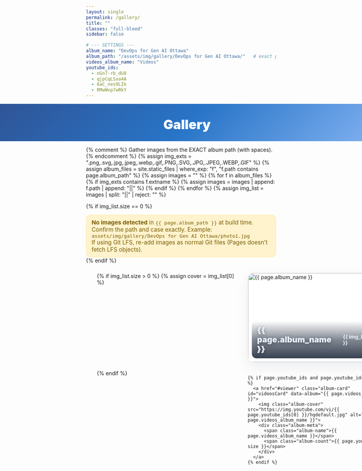 ```yaml
---
layout: single
permalink: /gallery/
title: ""
classes: "full-bleed"
sidebar: false

# --- SETTINGS ---
album_name: "DevOps for Gen AI Ottawa"
album_path: "/assets/img/gallery/DevOps for Gen AI Ottawa/"   # exact path, case-sensitive
videos_album_name: "Videos"
youtube_ids:
  - nGn7-rb_dU8
  - qjpCqLSxo4A
  - 6aC_nes9LIk
  - RMwWvp7wRkY
---
```


<style>
/* Full-bleed container reset */
.page.full-bleed .page__inner-wrap,
.page.full-bleed .page__content { max-width:none !important; padding:0 !important; }

/* Hide theme title to avoid duplicate H1 */
.page__title { display:none !important; }

/* ===== Blue header ===== */
.g-hero{
  width:100vw; margin-left:calc(50% - 50vw); margin-right:calc(50% - 50vw);
  background:linear-gradient(135deg,#2f5597 0%,#2874c7 50%,#7fb0f0 100%);
  color:#fff; text-align:center; padding:34px 16px 24px;
}
.g-hero h1{ margin:0; font-weight:900; font-size:clamp(24px,3.6vw,40px); }

/* ===== Albums grid ===== */
.albums-stage{ display:flex; justify-content:center; padding:24px clamp(12px,3vw,36px) 40px; }
.albums-grid{
  width:100%; max-width:1280px; margin:0 auto;
  display:grid; gap:20px; grid-template-columns:repeat(1, minmax(320px, 1fr));
}
@media (min-width:800px){ .albums-grid{ grid-template-columns:repeat(2, minmax(380px,1fr)); } }
@media (min-width:1200px){ .albums-grid{ grid-template-columns:repeat(3, minmax(420px,1fr)); } }

/* Helpful notice */
.notice{
  max-width:980px; margin:12px auto 0; padding:10px 14px; border-radius:12px;
  background:#fff3cd; color:#7a5a00; border:1px solid #ffe69c; font-size:.95rem;
}

/* Album cards */
.album-card{
  position:relative; overflow:hidden; border-radius:16px;
  background:#fff; border:1px solid rgba(0,0,0,.06);
  box-shadow:0 12px 36px rgba(2,24,71,.07); cursor:pointer;
}
.album-cover{ width:100%; aspect-ratio:16/10; object-fit:cover; display:block; transition:transform .25s; }
.album-card:hover .album-cover{ transform:scale(1.03); }
.album-meta{
  position:absolute; left:10px; right:10px; bottom:10px;
  display:flex; align-items:center; justify-content:space-between; gap:8px;
  background:linear-gradient(180deg,rgba(0,0,0,0) 0%, rgba(6,18,38,.50) 50%, rgba(6,18,38,.80) 100%);
  color:#eaf1ff; border-radius:12px; padding:12px 14px; backdrop-filter:blur(2px);
}
.album-name{ font-weight:900; font-size:clamp(16px,2.2vw,24px); text-shadow:0 2px 10px rgba(0,0,0,.4); }
.album-count{ font-weight:800; font-size:clamp(12px,1.4vw,14px); opacity:.9; }

/* ===== Viewer (overlay) — PURE CSS CLOSE VIA :target ===== */
#viewer{
  position:fixed; inset:0; z-index:9999;
  background:rgba(6,12,24,.6); backdrop-filter:blur(6px);
  display:none; /* hidden by default */
}
/* Show only when the URL hash is #viewer */
#viewer:target { display:block; }

.viewer-inner{ position:absolute; inset:0; display:flex; flex-direction:column; gap:10px; padding:clamp(10px,3vw,22px); }
.viewer-bar{ display:flex; align-items:center; justify-content:space-between; color:#eaf1ff; }
.viewer-title{ font-weight:900; font-size:clamp(16px,1.8vw,20px); }

/* ✕ close (REAL LINK) */
.viewer-close{
  position:fixed; top:16px; right:16px;
  z-index:2147483647; width:46px; height:46px; border-radius:999px;
  background:rgba(0,0,0,.65); color:#fff; border:1px solid rgba(255,255,255,.45);
  display:grid; place-items:center; text-decoration:none; font-weight:900; font-size:22px; line-height:1; cursor:pointer;
}
.viewer-close:hover{ background:rgba(0,0,0,.8); }

/* Horizontal filmstrip */
.viewer-strip{
  position:relative; flex:1 1 auto; overflow-x:auto; overflow-y:hidden;
  scroll-snap-type:x mandatory; display:flex; gap:10px; padding:6px 0;
}
.viewer-item{
  flex:0 0 auto; scroll-snap-align:center; display:grid; place-items:center;
  background:#000; border-radius:14px; overflow:hidden; border:1px solid rgba(255,255,255,.15);
  width:min(72vw,780px); height:min(62vh,520px); box-shadow:0 18px 50px rgba(0,0,0,.45);
}
@media (max-width:640px){ .viewer-item{ width:92vw; height:56vh; } }
.viewer-item img, .viewer-item iframe{ max-width:100%; max-height:100%; width:auto; height:auto; object-fit:contain; display:block; border:0; background:#000; }

/* Fixed right-side arrows */
.viewer-nav-fixed{
  position:fixed; right:16px; top:50%; transform:translateY(-50%);
  display:flex; flex-direction:column; gap:10px; z-index:2147483000; pointer-events:none;
}
.nav-btn{
  pointer-events:auto; width:48px; height:48px; border-radius:999px;
  background:rgba(0,0,0,.55); color:#fff; border:1px solid rgba(255,255,255,.35);
  display:grid; place-items:center; cursor:pointer; font-size:22px; line-height:1; backdrop-filter:blur(2px);
}
.nav-btn:hover{ background:rgba(0,0,0,.7); }

/* Hide theme pager */
.pagination, .pagination--pager{ display:none !important; }
</style>

<!-- ===== Header ===== -->
<section class="g-hero" aria-labelledby="gallery-heading">
  <h1 id="gallery-heading">Gallery</h1>
</section>

{% comment %}
  Gather images from the EXACT album path (with spaces).
{% endcomment %}
{% assign img_exts = ".png,.svg,.jpg,.jpeg,.webp,.gif,.PNG,.SVG,.JPG,.JPEG,.WEBP,.GIF" %}
{% assign album_files = site.static_files | where_exp: "f", "f.path contains page.album_path" %}
{% assign images = "" %}
{% for f in album_files %}
  {% if img_exts contains f.extname %}
    {% assign images = images | append: f.path | append: "||" %}
  {% endif %}
{% endfor %}
{% assign img_list = images | split: "||" | reject: "" %}

{% if img_list.size == 0 %}
<div class="notice">
  <strong>No images detected</strong> in <code>{{ page.album_path }}</code> at build time.<br>
  Confirm the path and case exactly. Example: <code>assets/img/gallery/DevOps for Gen AI Ottawa/photo1.jpg</code><br>
  If using Git LFS, re-add images as normal Git files (Pages doesn’t fetch LFS objects).
</div>
{% endif %}

<!-- ===== Albums grid (server-rendered) ===== -->
<section id="gallery-home" class="albums-stage" aria-label="Gallery albums" tabindex="-1">
  <div class="albums-grid">
    {% if img_list.size > 0 %}
      {% assign cover = img_list[0] %}
      <a href="#viewer" class="album-card" id="albumCard" data-album="{{ page.album_name }}">
        <img class="album-cover" src="{{ cover | uri_escape | relative_url }}" alt="{{ page.album_name }}">
        <div class="album-meta">
          <span class="album-name">{{ page.album_name }}</span>
          <span class="album-count">{{ img_list.size }}</span>
        </div>
      </a>
    {% endif %}

    {% if page.youtube_ids and page.youtube_ids.size > 0 %}
      <a href="#viewer" class="album-card" id="videosCard" data-album="{{ page.videos_album_name }}">
        <img class="album-cover" src="https://img.youtube.com/vi/{{ page.youtube_ids[0] }}/hqdefault.jpg" alt="{{ page.videos_album_name }}">
        <div class="album-meta">
          <span class="album-name">{{ page.videos_album_name }}</span>
          <span class="album-count">{{ page.youtube_ids | size }}</span>
        </div>
      </a>
    {% endif %}
  </div>
</section>

<!-- ===== Hidden pools (for building viewer) ===== -->
<div id="poolPhotos" style="display:none">
  {% for p in img_list %}
    <a class="media" data-type="image" data-album="{{ page.album_name }}" href="{{ p | uri_escape | relative_url }}"></a>
  {% endfor %}
</div>

<div id="poolVideos" style="display:none">
  {% if page.youtube_ids and page.youtube_ids.size > 0 %}
    {% for vid in page.youtube_ids %}
      <a class="media" data-type="video" data-album="{{ page.videos_album_name }}" href="https://www.youtube-nocookie.com/embed/{{ vid }}"></a>
    {% endfor %}
  {% endif %}
</div>

<!-- ===== Viewer (pure CSS open/close; JS only populates content) ===== -->
<div id="viewer" aria-label="Album viewer">
  <div class="viewer-inner">
    <div class="viewer-bar">
      <div class="viewer-title" id="viewerTitle">Album</div>
      <!-- REAL link to #gallery-home; this ALWAYS closes the viewer -->
      <a id="viewerClose" class="viewer-close" href="#gallery-home" aria-label="Close viewer and return to Gallery">✕</a>
    </div>
    <div class="viewer-strip" id="viewerStrip" tabindex="0" aria-label="Scroll left or right to browse"></div>
  </div>
  <div class="viewer-nav-fixed" aria-hidden="false">
    <button class="nav-btn" id="navPrev" aria-label="Previous">‹</button>
    <button class="nav-btn" id="navNext" aria-label="Next">›</button>
  </div>
</div>

<script>
(function(){
  var elAlbumCard = document.getElementById('albumCard');
  var elVideosCard = document.getElementById('videosCard');
  var poolPhotos = document.getElementById('poolPhotos');
  var poolVideos = document.getElementById('poolVideos');

  var viewerTitle = document.getElementById('viewerTitle');
  var viewerStrip = document.getElementById('viewerStrip');
  var btnPrev = document.getElementById('navPrev');
  var btnNext = document.getElementById('navNext');

  function collectPool(pool){
    if (!pool) return [];
    var links = Array.prototype.slice.call(pool.querySelectorAll('.media'));
    return links.map(function(a){
      return { type:a.getAttribute('data-type'), album:a.getAttribute('data-album'), href:a.getAttribute('href') };
    });
  }
  var photos = collectPool(poolPhotos);
  var videos = collectPool(poolVideos);

  function itemEl(item){
    var wrap = document.createElement('div');
    wrap.className = 'viewer-item';
    if (item.type === 'image') {
      var img = document.createElement('img');
      img.src = item.href; img.alt = '';
      wrap.appendChild(img);
    } else {
      var ifr = document.createElement('iframe');
      ifr.src = item.href;
      ifr.allow = "accelerometer; autoplay; clipboard-write; encrypted-media; gyroscope; picture-in-picture; web-share";
      ifr.referrerPolicy = "strict-origin-when-cross-origin";
      ifr.allowFullscreen = true;
      wrap.appendChild(ifr);
    }
    return wrap;
  }

  var currentIndex = 0, currentItems = [];

  function openViewer(name, items){
    currentItems = items || [];
    if (!currentItems.length) return;

    viewerTitle.textContent = name;
    viewerStrip.innerHTML = '';
    currentItems.forEach(function(it){ viewerStrip.appendChild(itemEl(it)); });

    currentIndex = 0;
    setTimeout(function(){
      var first = viewerStrip.querySelector('.viewer-item');
      if (first) first.scrollIntoView({behavior:'instant', inline:'center', block:'nearest'});
    }, 0);
  }

  function goTo(n){
    var items = viewerStrip.querySelectorAll('.viewer-item');
    if (!items.length) return;
    var L = items.length; currentIndex = (n + L) % L;
    items[currentIndex].scrollIntoView({behavior:'smooth', inline:'center', block:'nearest'});
  }
  var next = function(){ goTo(currentIndex + 1); };
  var prev = function(){ goTo(currentIndex - 1); };

  // Wire up album cards (they already link to #viewer to open via CSS)
  if (elAlbumCard) elAlbumCard.addEventListener('click', function(){ openViewer(elAlbumCard.getAttribute('data-album'), photos); });
  if (elVideosCard) elVideosCard.addEventListener('click', function(){ openViewer(elVideosCard.getAttribute('data-album'), videos); });

  // Right-side arrows
  btnNext.addEventListener('click', function(e){ e.preventDefault(); e.stopPropagation(); next(); });
  btnPrev.addEventListener('click', function(e){ e.preventDefault(); e.stopPropagation(); prev(); });

  // If user closes (hash changes away from #viewer), stop any playing videos
  window.addEventListener('hashchange', function(){
    if (location.hash !== '#viewer') {
      Array.prototype.forEach.call(viewerStrip.querySelectorAll('iframe'), function(f){ f.src = f.src; });
    }
  });
})();
</script>
